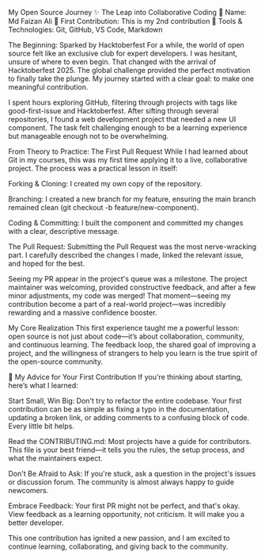 My Open Source Journey ✨
The Leap into Collaborative Coding
👤 Name: Md Faizan Ali
📅 First Contribution: This is my 2nd contribution
🔧 Tools & Technologies: Git, GitHub, VS Code, Markdown

The Beginning: Sparked by Hacktoberfest
For a while, the world of open source felt like an exclusive club for expert developers. I was hesitant, unsure of where to even begin. That changed with the arrival of Hacktoberfest 2025. The global challenge provided the perfect motivation to finally take the plunge. My journey started with a clear goal: to make one meaningful contribution.

I spent hours exploring GitHub, filtering through projects with tags like good-first-issue and Hacktoberfest. After sifting through several repositories, I found a web development project that needed a new UI component. The task felt challenging enough to be a learning experience but manageable enough not to be overwhelming.

From Theory to Practice: The First Pull Request
While I had learned about Git in my courses, this was my first time applying it to a live, collaborative project. The process was a practical lesson in itself:

Forking & Cloning: I created my own copy of the repository.

Branching: I created a new branch for my feature, ensuring the main branch remained clean (git checkout -b feature/new-component).

Coding & Committing: I built the component and committed my changes with a clear, descriptive message.

The Pull Request: Submitting the Pull Request was the most nerve-wracking part. I carefully described the changes I made, linked the relevant issue, and hoped for the best.

Seeing my PR appear in the project's queue was a milestone. The project maintainer was welcoming, provided constructive feedback, and after a few minor adjustments, my code was merged! That moment—seeing my contribution become a part of a real-world project—was incredibly rewarding and a massive confidence booster.

My Core Realization
This first experience taught me a powerful lesson: open source is not just about code—it’s about collaboration, community, and continuous learning. The feedback loop, the shared goal of improving a project, and the willingness of strangers to help you learn is the true spirit of the open-source community.

📌 My Advice for Your First Contribution
If you're thinking about starting, here’s what I learned:

Start Small, Win Big: Don't try to refactor the entire codebase. Your first contribution can be as simple as fixing a typo in the documentation, updating a broken link, or adding comments to a confusing block of code. Every little bit helps.

Read the CONTRIBUTING.md: Most projects have a guide for contributors. This file is your best friend—it tells you the rules, the setup process, and what the maintainers expect.

Don't Be Afraid to Ask: If you're stuck, ask a question in the project's issues or discussion forum. The community is almost always happy to guide newcomers.

Embrace Feedback: Your first PR might not be perfect, and that's okay. View feedback as a learning opportunity, not criticism. It will make you a better developer.

This one contribution has ignited a new passion, and I am excited to continue learning, collaborating, and giving back to the community.
